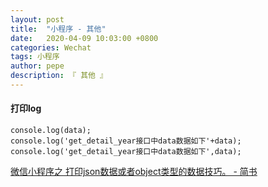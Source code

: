 ```yaml
---
layout: post
title:  "小程序 - 其他"
date:   2020-04-09 10:03:00 +0800
categories: Wechat
tags: 小程序
author: pepe
description: 『 其他 』
---
```


#### 打印log
```
console.log(data);
console.log('get_detail_year接口中data数据如下'+data);
console.log('get_detail_year接口中data数据如下',data);
```

[微信小程序之 打印json数据或者object类型的数据技巧。 - 简书](https://www.jianshu.com/p/342478e4bf54)

























